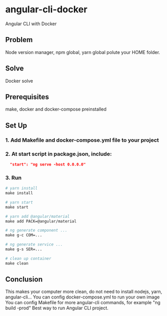 # angular-cli-docker

Angular CLI with Docker

## Problem
Node version manager, npm global, yarn global polute your HOME folder.

## Solve
Docker solve

## Prerequisites
make, docker and docker-compose preinstalled

## Set Up

### 1. Add Makefile and docker-compose.yml file to your project

### 2. At start script in package.json, include:

``` package.json
  "start": "ng serve -host 0.0.0.0"
```

### 3. Run 
``` Makefile
# yarn install
make install

# yarn start
make start

# yarn add @angular/material
make add PACK=@angular/material

# ng generate component ...
make g-c COM=...

# ng generate service ...
make g-s SER=...

# clean up container
make clean
```

## Conclusion
This makes your computer more clean, do not need to install nodejs, yarn, angular-cli...
You can config docker-compose.yml to run your own image
You can config Makefile for more angular-cli commands, for example "ng build -prod"
Best way to run Angular CLI project.

